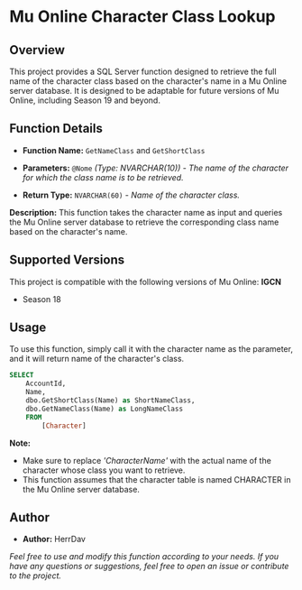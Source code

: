 
# Mu Online Character Class Lookup

## Overview
This project provides a SQL Server function designed to retrieve the full name of the character class based on the character's name in a Mu Online server database. It is designed to be adaptable for future versions of Mu Online, including Season 19 and beyond.
## Function Details
- **Function Name:** `GetNameClass` and `GetShortClass`

- **Parameters:** `@Nome` *(Type: NVARCHAR(10)) - The name of the character for which the class name is to be retrieved.*

- **Return Type:** `NVARCHAR(60)` - *Name of the character class.*

**Description:** This function takes the character name as input and queries the Mu Online server database to retrieve the corresponding class name based on the character's name.
## Supported Versions
This project is compatible with the following versions of Mu Online:
**IGCN**
- Season 18
## Usage
To use this function, simply call it with the character name as the parameter, and it will return name of the character's class.

```sql
SELECT 
	AccountId, 
	Name, 
	dbo.GetShortClass(Name) as ShortNameClass, 
	dbo.GetNameClass(Name) as LongNameClass 
	FROM 
		[Character]
```
**Note:**
- Make sure to replace *'CharacterName'* with the actual name of the character whose class you want to retrieve.
- This function assumes that the character table is named CHARACTER in the Mu Online server database.
## Author
- **Author:** HerrDav

*Feel free to use and modify this function according to your needs. If you have any questions or suggestions, feel free to open an issue or contribute to the project.*
